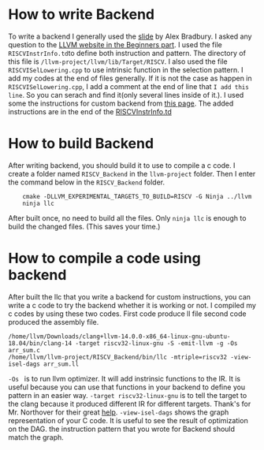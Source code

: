 # How to write Backend

To write a backend I generally used the [slide](https://speakerdeck.com/asb/llvm-backend-development-by-example-risc-v) by Alex Bradbury.
I asked any question to the [LLVM website in the Beginners part](https://discourse.llvm.org/c/beginners/17).
I used the file `RISCVInstrInfo.td`to define both instruction and pattern. The directory of this file is `/llvm-project/llvm/lib/Target/RISCV`. I also used the file `RISCVISelLowering.cpp` to use intrinsic function in the selection pattern. I add my codes at the end of files generally. If it is not the case as happen in `RISCVISelLowering.cpp`, I add a comment at the end of line that `I add this line`. So you can serach and find it(only several lines inside of it.).
I used some the instructions for custom backend from [this page](https://raw.githubusercontent.com/riscv/riscv-bitmanip/master/bitmanip-draft.pdf).
The added instructions are in the end of the [RISCVInstrInfo.td](https://github.com/omerguzelelectronicguy/CustomRISC-V_LLVM_Backend/blob/main/RISCVInstrInfo.td)

# How to build Backend
After writing backend, you should build it to use to compile a c code. 
I create a folder named `RISCV_Backend` in the `llvm-project` folder. Then I enter the command below in the `RISCV_Backend` folder.
```
    cmake -DLLVM_EXPERIMENTAL_TARGETS_TO_BUILD=RISCV -G Ninja ../llvm
    ninja llc
```
After built once, no need to build all the files. Only `ninja llc` is enough to build the changed files. (This saves your time.)

# How to compile a code using backend
After built the llc that you write a backend for custom instructions, you can write a c code to try the backend whether it is working or not.
I compiled my c codes by using these two codes.
First code produce ll file second code produced the assembly file.

```
/home/llvm/Downloads/clang+llvm-14.0.0-x86_64-linux-gnu-ubuntu-18.04/bin/clang-14 -target riscv32-linux-gnu -S -emit-llvm -g -Os arr_sum.c
/home/llvm/llvm-project/RISCV_Backend/bin/llc -mtriple=riscv32 -view-isel-dags arr_sum.ll
```
`-Os ` is to run llvm optimizer. It will add instrinsic functions to the IR. It is useful because you can use that functions in your backend to define you pattern in an easier way.
`-target riscv32-linux-gnu` is to tell the target to the clang because it produced different IR for different targets. Thank's for Mr. Northover for their great [help](https://discourse.llvm.org/t/llvm-backend-code-compilation/61646/2).
`-view-isel-dags` shows the graph representation of your C code. It is useful to see the result of optimization on the DAG. the instruction pattern that you wrote for Backend should match the graph.
